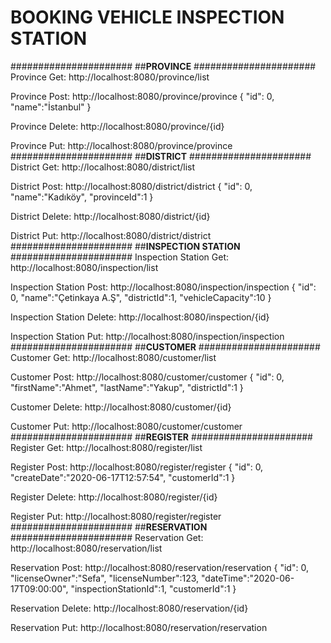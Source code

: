 # BOOKING VEHICLE INSPECTION STATION
######################
##**PROVINCE**
######################
Province Get: http://localhost:8080/province/list

Province Post: http://localhost:8080/province/province
{
  "id": 0,
  "name":"İstanbul"
}

Province Delete: http://localhost:8080/province/{id}

Province Put: http://localhost:8080/province/province
######################
##**DISTRICT**
######################
District Get: http://localhost:8080/district/list

District Post: http://localhost:8080/district/district
{
  "id": 0,
  "name":"Kadıköy",
  "provinceId":1
}

District Delete: http://localhost:8080/district/{id}

District Put: http://localhost:8080/district/district
######################
##**INSPECTION STATION**
######################
Inspection Station Get: http://localhost:8080/inspection/list

Inspection Station Post: http://localhost:8080/inspection/inspection
{
  "id": 0,
  "name":"Çetinkaya A.Ş",
  "districtId":1,
  "vehicleCapacity":10
}

Inspection Station Delete: http://localhost:8080/inspection/{id}

Inspection Station Put: http://localhost:8080/inspection/inspection
######################
##**CUSTOMER**
######################
Customer Get: http://localhost:8080/customer/list

Customer Post: http://localhost:8080/customer/customer
{
  "id": 0,
  "firstName":"Ahmet",
  "lastName":"Yakup",
  "districtId":1
}

Customer Delete: http://localhost:8080/customer/{id}

Customer Put: http://localhost:8080/customer/customer
######################
##**REGISTER**
######################
Register Get: http://localhost:8080/register/list

Register Post: http://localhost:8080/register/register
{
  "id": 0,
  "createDate":"2020-06-17T12:57:54",
  "customerId":1
}

Register Delete: http://localhost:8080/register/{id}

Register Put: http://localhost:8080/register/register
######################
##**RESERVATION**
######################
Reservation Get: http://localhost:8080/reservation/list

Reservation Post: http://localhost:8080/reservation/reservation
{
  "id": 0,
  "licenseOwner":"Sefa",
  "licenseNumber":123,
  "dateTime":"2020-06-17T09:00:00",
  "inspectionStationId":1,
  "customerId":1
}

Reservation Delete: http://localhost:8080/reservation/{id}

Reservation Put: http://localhost:8080/reservation/reservation